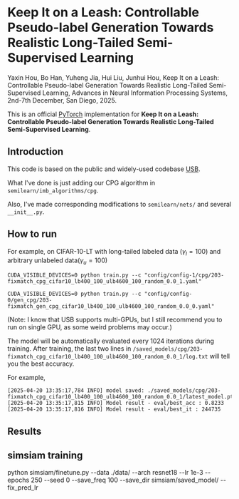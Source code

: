 # Keep It on a Leash: Controllable Pseudo-label Generation Towards Realistic Long-Tailed Semi-Supervised Learning
Yaxin Hou, Bo Han, Yuheng Jia, Hui Liu, Junhui Hou, Keep It on a Leash: Controllable Pseudo-label Generation Towards Realistic Long-Tailed Semi-Supervised Learning, Advances in Neural Information Processing Systems, 2nd-7th December, San Diego, 2025.

This is an official [PyTorch](http://pytorch.org) implementation for **Keep It on a Leash: Controllable Pseudo-label Generation Towards Realistic Long-Tailed Semi-Supervised Learning**.

## Introduction
This code is based on the public and widely-used codebase [USB](https://github.com/microsoft/Semi-supervised-learning).

What I've done is just adding our CPG algorithm in `semilearn/imb_algorithms/cpg`.

Also, I've made corresponding modifications to `semilearn/nets/` and several `__init__.py`.

## How to run
For example, on CIFAR-10-LT with long-tailed labeled data ($\gamma_l=100$) and arbitrary unlabeled data($\gamma_u=100$)

```
CUDA_VISIBLE_DEVICES=0 python train.py --c "config/config-1/cpg/203-fixmatch_cpg_cifar10_lb400_100_ulb4600_100_random_0.0_1.yaml"
```

```
CUDA_VISIBLE_DEVICES=0 python train.py --c "config/config-0/gen_cpg/203-fixmatch_gen_cpg_cifar10_lb400_100_ulb4600_100_random_0.0_0.yaml"
```

(Note: I know that USB supports multi-GPUs, but I still recommend you to run on single GPU, as some weird problems may occur.)

The model will be automatically evaluated every 1024 iterations during training. After training, the last two lines in `/saved_models/cpg/203-fixmatch_cpg_cifar10_lb400_100_ulb4600_100_random_0.0_1/log.txt` will tell you the best accuracy. 

For example,
```
[2025-04-20 13:35:17,784 INFO] model saved: ./saved_models/cpg/203-fixmatch_cpg_cifar10_lb400_100_ulb4600_100_random_0.0_1/latest_model.pth
[2025-04-20 13:35:17,815 INFO] Model result - eval/best_acc : 0.8233
[2025-04-20 13:35:17,816 INFO] Model result - eval/best_it : 244735
```

## Results

## simsiam training
python simsiam/finetune.py --data ./data/ --arch resnet18 --lr 1e-3 --epochs 250 --seed 0 --save_freq 100 --save_dir simsiam/saved_model/ --fix_pred_lr
